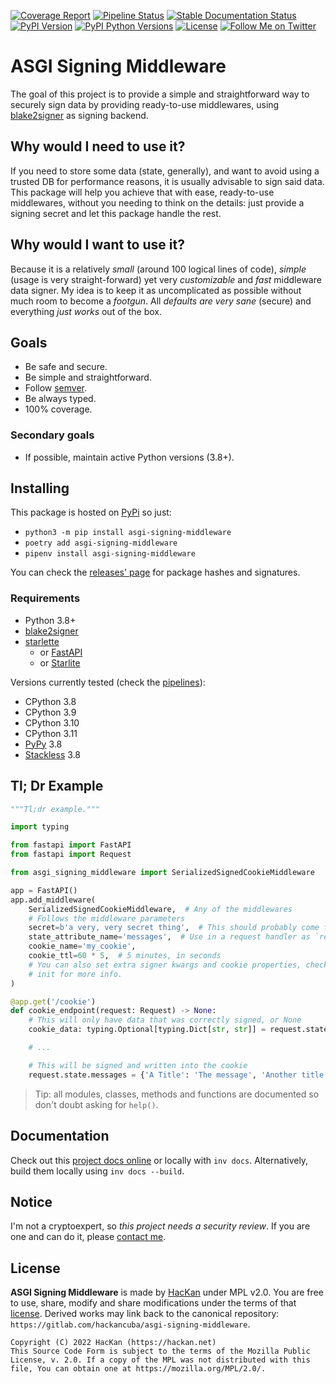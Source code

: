 [![Coverage Report](https://img.shields.io/gitlab/coverage/hackancuba/asgi-signing-middleware/develop?style=plastic)](https://gitlab.com/hackancuba/asgi-signing-middleware/-/commits/develop)
[![Pipeline Status](https://img.shields.io/gitlab/pipeline/hackancuba/asgi-signing-middleware/develop?style=plastic)](https://gitlab.com/hackancuba/asgi-signing-middleware/-/pipelines?page=1&scope=all&ref=develop)
[![Stable Documentation Status](https://readthedocs.org/projects/asgi-signing-middleware/badge/?version=stable)](https://asgi-signing-middleware.hackan.net/en/stable/?badge=stable)
[![PyPI Version](https://img.shields.io/pypi/v/asgi-signing-middleware?color=light%20green&style=plastic)](https://pypi.org/project/asgi-signing-middleware)
[![PyPI Python Versions](https://img.shields.io/pypi/pyversions/asgi-signing-middleware?color=light%20green&style=plastic)](https://pypi.org/project/asgi-signing-middleware)
[![License](https://img.shields.io/pypi/l/asgi-signing-middleware?color=light%20green&style=plastic)](https://gitlab.com/hackancuba/asgi-signing-middleware/-/blob/main/LICENSE)
[![Follow Me on Twitter](https://img.shields.io/twitter/follow/hackancuba?color=light%20green&style=plastic)](https://twitter.com/hackancuba)

# ASGI Signing Middleware

The goal of this project is to provide a simple and straightforward way to securely sign data by providing ready-to-use middlewares, using [blake2signer](https://blake2signer.hackan.net/) as signing backend.

## Why would I need to use it?

If you need to store some data (state, generally), and want to avoid using a trusted DB for performance reasons, it is usually advisable to sign said data. This package will help you achieve that with ease, ready-to-use middlewares, without you needing to think on the details: just provide a signing secret and let this package handle the rest.

## Why would I want to use it?

Because it is a relatively *small* (around 100 logical lines of code), *simple* (usage is very straight-forward) yet very *customizable* and *fast* middleware data signer. My idea is to keep it as uncomplicated as possible without much room to become a *footgun*. All *defaults are very sane* (secure) and everything *just works* out of the box.

## Goals

* Be safe and secure.
* Be simple and straightforward.
* Follow [semver](https://semver.org/).
* Be always typed.
* 100% coverage.

### Secondary goals

* If possible, maintain active Python versions (3.8+).

## Installing

This package is hosted on [PyPi](https://pypi.org/project/asgi_signing_middleware) so just:

* `python3 -m pip install asgi-signing-middleware`
* `poetry add asgi-signing-middleware`
* `pipenv install asgi-signing-middleware`

You can check the [releases' page](https://gitlab.com/hackancuba/asgi-signing-middleware/-/releases) for package hashes and signatures.

### Requirements

- Python 3.8+
- [blake2signer](https://blake2signer.hackan.net/)
- [starlette](https://starlette.io/)
    - or [FastAPI](https://fastapi.tiangolo.com/)
    - or [Starlite](https://starlite-api.github.io/starlite/)

Versions currently tested (check the [pipelines](https://gitlab.com/hackancuba/asgi_signing_middleware/-/pipelines)):

* CPython 3.8
* CPython 3.9
* CPython 3.10
* CPython 3.11
* [PyPy](https://www.pypy.org) 3.8
* [Stackless](https://github.com/stackless-dev/stackless/wiki) 3.8

## Tl; Dr Example

```python
"""Tl;dr example."""

import typing

from fastapi import FastAPI
from fastapi import Request

from asgi_signing_middleware import SerializedSignedCookieMiddleware

app = FastAPI()
app.add_middleware(
    SerializedSignedCookieMiddleware,  # Any of the middlewares
    # Follows the middleware parameters
    secret=b'a very, very secret thing',  # This should probably come from some configs
    state_attribute_name='messages',  # Use in a request handler as `request.state.messages`
    cookie_name='my_cookie',
    cookie_ttl=60 * 5,  # 5 minutes, in seconds
    # You can also set extra signer kwargs and cookie properties, check the middleware
    # init for more info.
)

@app.get('/cookie')
def cookie_endpoint(request: Request) -> None:
    # This will only have data that was correctly signed, or None
    cookie_data: typing.Optional[typing.Dict[str, str]] = request.state.messages

    # ...

    # This will be signed and written into the cookie
    request.state.messages = {'A Title': 'The message', 'Another title': 'With another msg'}
```

> Tip: all modules, classes, methods and functions are documented so don't doubt asking for `help()`.

## Documentation

Check out this [project docs online](https://asgi-signing-middleware.hackan.net) or locally with `inv docs`. Alternatively, build them locally using `inv docs --build`.

## Notice

I'm not a cryptoexpert, so *this project needs a security review*. If you are one and can do it, please [contact me](https://hackan.net).

## License

**ASGI Signing Middleware** is made by [HacKan](https://hackan.net) under MPL v2.0. You are free to use, share, modify and share modifications under the terms of that [license](LICENSE).  Derived works may link back to the canonical repository: `https://gitlab.com/hackancuba/asgi-signing-middleware`.

    Copyright (C) 2022 HacKan (https://hackan.net)
    This Source Code Form is subject to the terms of the Mozilla Public
    License, v. 2.0. If a copy of the MPL was not distributed with this
    file, You can obtain one at https://mozilla.org/MPL/2.0/.
